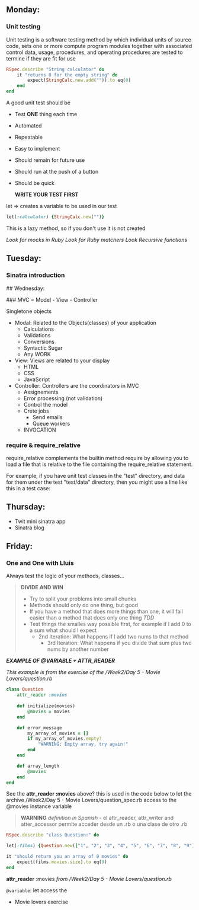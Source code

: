 ## Monday: 

### Unit testing

Unit testing is a software testing method by which individual units of source code, sets one or more compute program modules together with associated control data, usage, procedures, and operating procedures are tested to termine if they are fit for use

```ruby
RSpec.describe "String calculator" do
	it "returns 0 for the empty string" do
		expect(StringCalc.new.add("")).to eq(0)
	end
end
```

A good unit test should be

+ Test **ONE** thing each time
+ Automated
+ Repeatable
+ Easy to implement
+ Should remain for future use
+ Should run at the push of a button
+ Should be quick

	**WRITE YOUR TEST FIRST**

let => creates a variable to be used in our test

```ruby
let(:calculator) {StringCalc.new("")}
```

This is a lazy method, so if you don't use it is not created

*Look for mocks in Ruby*
*Look for Ruby matchers*
*Look Recursive functions*

## Tuesday: 

### Sinatra introduction

## Wednesday: 

### MVC = Model - View - Controller

Singletone objects

+ Modal: Related to the Objects(classes) of your application
	+ Calculations
	+ Validations
	+ Conversions
	+ Syntactic Sugar
	+ Any WORK
+ View: Views are related to your display
	+ HTML
	+ CSS
	+ JavaScript
+ Controller: Controllers are the coordinators in MVC
	+ Assignements
	+ Error processing (not validation)
	+ Control the model
	+ Crete jobs
		+ Send emails
		+ Queue workers
	+ INVOCATION

### require & require_relative

require_relative complements the builtin method require by allowing you to load a file that is relative to the file containing the require_relative statement.

For example, if you have unit test classes in the "test" directory, and data for them under the test "test/data" directory, then you might use a line like this in a test case:

## Thursday: 

+ Twit mini sinatra app
+ Sinatra blog

## Friday: 

### One and One with Lluis

Always test the logic of your methods, classes...

> **DIVIDE AND WIN**
>	+ Try to split your problems into small chunks
>	+ Methods should only do one thing, but good
> 	+ If you have a method that does more things than one, it will fail easier than a method that does only one thing
> *TDD*
> + Test things the smalles way possible first, for example if I add 0 to a sum what should I expect
> 	+ 2nd Iteration: What happens if I add two nums to that method
>		+ 3rd Iteration: What happens if you divide that sum plus two nums by another number

***EXAMPLE OF @VARIABLE + ATTR_READER***

*This example is from the exercise of the /Week2/Day 5 - Movie Lovers/question.rb*

```ruby
class Question
	attr_reader :movies
	
	def initialize(movies)
		@movies = movies
	end

	def error_message
		my_array_of_movies = []
		if my_array_of_movies.empty?
			"WARNING: Empty array, try again!"
		end
	end

	def array_length
		@movies
	end
end
```

See the **attr_reader :movies** above? this is used in the code below to let the archive /Week2/Day 5 - Movie Lovers/question_spec.rb access to the @movies instance variable

> **WARNING** *definition in Spanish* - el attr_reader, attr_writer and atter_accessor permite acceder desde un .rb o una clase de otro .rb

```ruby
RSpec.describe "class Question:" do

let(:films) {Question.new(["1", "2", "3", "4", "5", "6", "7", "8", "9"])}

it "should return you an array of 9 movies" do
	expect(films.movies.size).to eq(9)
end
```

**attr_reader** :movies *from /Week2/Day 5 - Movie Lovers/question.rb*

`@variable`: let access the

+ Movie lovers exercise
